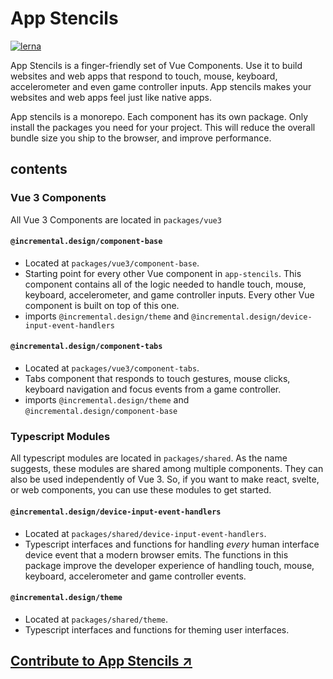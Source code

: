 # App Stencils

[![lerna](https://img.shields.io/badge/maintained%20with-lerna-cc00ff.svg)](https://lerna.js.org/)

App Stencils is a finger-friendly set of Vue Components. Use it to build websites and web apps that respond to touch, mouse, keyboard, accelerometer and even game controller inputs. App stencils makes your websites and web apps feel just like native apps.

App stencils is a monorepo. Each component has its own package. Only install the packages you need for your project. This will reduce the overall bundle size you ship to the browser, and improve performance.

## contents

### Vue 3 Components

All Vue 3 Components are located in `packages/vue3`

#### `@incremental.design/component-base`
* Located at `packages/vue3/component-base`.
* Starting point for every other Vue component in `app-stencils`. This component contains all of the logic needed to handle touch, mouse, keyboard, accelerometer, and game controller inputs. Every other Vue component is built on top of this one.
* imports `@incremental.design/theme` and `@incremental.design/device-input-event-handlers`

#### `@incremental.design/component-tabs`
* Located at `packages/vue3/component-tabs`.
* Tabs component that responds to touch gestures, mouse clicks, keyboard navigation and focus events from a game controller.
* imports `@incremental.design/theme` and `@incremental.design/component-base`

### Typescript Modules

All typescript modules are located in `packages/shared`. As the name suggests, these modules are shared among multiple components. They can also be used independently of Vue 3. So, if you want to make react, svelte, or web components, you can use these modules to get started.

#### `@incremental.design/device-input-event-handlers`
* Located at `packages/shared/device-input-event-handlers`.
* Typescript interfaces and functions for handling _every_ human interface device event that a modern browser emits. The functions in this package improve the developer experience of handling touch, mouse, keyboard, accelerometer and game controller events.

#### `@incremental.design/theme`
* Located at `packages/shared/theme`.
* Typescript interfaces and functions for theming user interfaces.

## [Contribute to App Stencils ↗](./CONTRIBUTE.md)


<!-- 
==================

vue websites:

vitedge only (drop to ssr if >1mb) 
vitest (instead of jest??) (will it work w playwright? does it matter?)
vite plugin pwa(??)
typescript
Editorconfig (NOT prettier)
NO ESLINT
optional pinia
optional partytown

==================

vue libraries

vitest (or jest) and playwright(?)
typescript
editorconfig (no prettier, no eslint)
some way to bundle <style> blocks

BUT 

use nuxt 3 (with webpack … sorry, I know) for incremental.design website … also use uxlens

==================
-->
